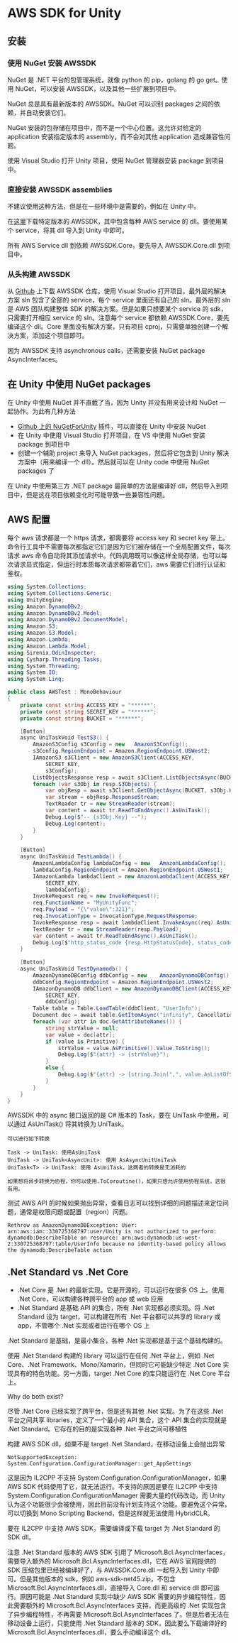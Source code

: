 # AWS SDK for Unity

## 安装

### 使用 NuGet 安装 AWSSDK

NuGet 是 .NET 平台的包管理系统，就像 python 的 pip，golang 的 go get。使用 NuGet，可以安装 AWSSDK，以及其他一些扩展到项目中。

NuGet 总是具有最新版本的 AWSSDK。NuGet 可以识别 packages 之间的依赖，并自动安装它们。

NuGet 安装的包存储在项目中，而不是一个中心位置。这允许对给定的 application 安装指定版本的 assembly，而不会对其他 application 造成兼容性问题。

使用 Visual Studio 打开 Unity 项目，使用 NuGet 管理器安装 package 到项目中。

### 直接安装 AWSSDK assemblies

不建议使用这种方法，但是在一些环境中是需要的，例如在 Unity 中。


在[这里](https://docs.aws.amazon.com/sdk-for-net/v3/developer-guide/net-dg-obtain-assemblies.html#download-zip-files)下载特定版本的 AWSSDK，其中包含每种 AWS service 的 dll。要使用某个 service，将其 dll 导入到 Unity 中即可。

所有 AWS Service dll 到依赖 AWSSDK.Core，要先导入 AWSSDK.Core.dll 到项目中。

### 从头构建 AWSSDK

从 [Github](https://github.com/aws/aws-sdk-net/tree/main) 上下载 AWSSDK 仓库。使用 Visual Studio 打开项目。最外层的解决方案 sln 包含了全部的 service，每个 service 里面还有自己的 sln。最外层的 sln 是 AWS 团队构建整体 SDK 的解决方案。但是如果只想要某个 service 的 sdk，只需要打开相应 service 的 sln。注意每个 service 都依赖 AWSSDK.Core，要先编译这个 dll。Core 里面没有解决方案，只有项目 cproj，只需要单独创建一个解决方案，添加这个项目即可。

因为 AWSSDK 支持 asynchronous calls，还需要安装 NuGet package AsyncInterfaces。

## 在 Unity 中使用 NuGet packages

在 Unity 中使用 NuGet 并不直截了当，因为 Unity 并没有用来设计和 NuGet 一起协作。为此有几种方法

- [Github 上的 NuGetForUnity](https://github.com/GlitchEnzo/NuGetForUnity) 插件，可以直接在 Unity 中安装 NuGet
- 在 Unity 中使用 Visual Studio 打开项目，在 VS 中使用 NuGet 安装 package 到项目中
- 创建一个辅助 project 来导入 NuGet packages，然后将它包含到 Unity 解决方案中（用来编译一个 dll）。然后就可以在 Unity code 中使用 NuGet packages 了

在 Unity 中使用第三方 .NET package 最简单的方法是编译好 dll，然后导入到项目中，但是这在项目依赖变化时可能导致一些兼容性问题。

## AWS 配置

每个 aws 请求都是一个 https 请求，都需要将 access key 和 secret key 带上。命令行工具中不需要每次都指定它们是因为它们被存储在一个全局配置文件，每次请求 aws 命令自动将其添加请求中。代码调用既可以像这样全局存储，也可以每次请求显式指定，但运行时本质每次请求都带着它们，aws 需要它们进行认证和鉴权。 

```C#
using System.Collections;
using System.Collections.Generic;
using UnityEngine;
using Amazon.DynamoDBv2;
using Amazon.DynamoDBv2.Model;
using Amazon.DynamoDBv2.DocumentModel;
using Amazon.S3;
using Amazon.S3.Model;
using Amazon.Lambda;
using Amazon.Lambda.Model;
using Sirenix.OdinInspector;
using Cysharp.Threading.Tasks;
using System.Threading;
using System.IO;
using System.Linq;

public class AWSTest : MonoBehaviour
{
	private const string ACCESS_KEY = "******";
	private const string SECRET_KEY = "******";
	private const string BUCKET = "******";

	[Button]
	async UniTaskVoid TestS3() {
		AmazonS3Config s3Config = new	AmazonS3Config();
		s3Config.RegionEndpoint = Amazon.RegionEndpoint.USWest2;
		IAmazonS3 s3Client = new AmazonS3Client(ACCESS_KEY,
			SECRET_KEY,
			s3Config);
		ListObjectsResponse resp = await s3Client.ListObjectsAsync(BUCKET, CancellationToken.None).AsUniTask();
		foreach (var s3Obj in resp.S3Objects) {
            var objResp = await s3Client.GetObjectAsync(BUCKET, s3Obj.Key).AsUniTask();
			var stream = objResp.ResponseStream;
			TextReader tr = new StreamReader(stream);
			var content = await tr.ReadToEndAsync().AsUniTask();
			Debug.Log($"-- {s3Obj.Key} --");
			Debug.Log(content);
		}
	}
	
	[Button]
	async UniTaskVoid TestLambda() {
		AmazonLambdaConfig lambdaConfig = new	AmazonLambdaConfig();
		lambdaConfig.RegionEndpoint = Amazon.RegionEndpoint.USWest1;
		IAmazonLambda lambdaClient = new AmazonLambdaClient(ACCESS_KEY,
			SECRET_KEY,
			lambdaConfig);
		InvokeRequest req = new InvokeRequest();
		req.FunctionName = "MyUnityFunc";
		req.Payload = "{\"value\":321}";
		req.InvocationType = InvocationType.RequestResponse;
		InvokeResponse resp = await lambdaClient.InvokeAsync(req).AsUniTask();
		TextReader tr = new StreamReader(resp.Payload);
		var content = await tr.ReadToEndAsync().AsUniTask();
		Debug.Log($"http_status_code {resp.HttpStatusCode}, status_code {resp.StatusCode}, payload {content}");
	}
	
	[Button]
	async UniTaskVoid TestDynamodb() {
		AmazonDynamoDBConfig ddbConfig = new	AmazonDynamoDBConfig();
		ddbConfig.RegionEndpoint = Amazon.RegionEndpoint.USWest2;
		IAmazonDynamoDB ddbClient = new AmazonDynamoDBClient(ACCESS_KEY,
			SECRET_KEY,
			ddbConfig);
		Table table = Table.LoadTable(ddbClient, "UserInfo");
		Document doc = await table.GetItemAsync("infinity", CancellationToken.None).AsUniTask();
		foreach (var attr in doc.GetAttributeNames()) {
			string strValue = null;
			var value = doc[attr];
			if (value is Primitive) {
				strValue = value.AsPrimitive().Value.ToString();
				Debug.Log($"{attr} -> {strValue}");
			}
			else {
				Debug.Log($"{attr} -> {string.Join(",", value.AsListOfString())}");
			}
		}
	}
}
```

AWSSDK 中的 async 接口返回的是 C# 版本的 Task，要在 UniTask 中使用，可以通过 AsUniTask() 将其转换为 UniTask。

```
可以进行如下转换

Task -> UniTask: 使用AsUniTask
UniTask -> UniTask<AsyncUnit>: 使用 AsAsyncUnitUniTask
UniTask<T> -> UniTask: 使用 AsUniTask，这两者的转换是无消耗的

如果想将异步转换为协程，你可以使用.ToCoroutine()，如果只想允许使用协程系统，这很有用。
```

测试 AWS API 的时候如果抛出异常，查看日志可以找到详细的问题描述来定位问题，通常是权限问题或配置（region）问题。

```
Rethrow as AmazonDynamoDBException: User: arn:aws:iam::330725368797:user/Unity is not authorized to perform: dynamodb:DescribeTable on resource: arn:aws:dynamodb:us-west-2:330725368797:table/UserInfo because no identity-based policy allows the dynamodb:DescribeTable action
```

## .Net Standard vs .Net Core

- .Net Core 是 .Net 的最新实现。它是开源的，可以运行在很多 OS 上。使用 .Net Core，可以构建各种跨平台的 app 或 web 应用
- .Net Standard 是基础 API 的集合，所有 .Net 实现都必须实现。将 .Net Standard 设为 target，可以构建在所有 .Net 平台都可以共享的 library 或 app，不管哪个 .Net 实现或者运行在哪个 OS 上

.Net Standard 是基础，是最小集合，各种 .Net 实现都是基于这个基础构建的。

使用 .Net Standard 构建的 library 可以运行在任何 .Net 平台上，例如 .Net Core、.Net Framework、Mono/Xamarin，但同时它可能缺少特定 .Net Core 实现具有的特色功能。另一方面，target .Net Core 的库只能运行在 .Net Core 平台上。

Why do both exist?

尽管 .Net Core 已经实现了跨平台，但是还有其他 .Net 实现。为了在这些 .Net 平台之间共享 libraries，定义了一个最小的 API 集合，这个 API 集合的实现就是 .Net Standard。它存在的目的是实现各种 .Net 平台之间可移植性

构建 AWS SDK dll，如果不是 target .Net Standard，在移动设备上会抛出异常 

```
NotSupportedException: System.Configuration.ConfigurationManager::get_AppSettings
```

这是因为 IL2CPP 不支持 System.Configuration.ConfigurationManager，如果 AWS SDK 代码使用了它，就无法运行。不支持的原因是要在 IL2CPP 中支持 System.Configuration.ConfigurationManager 需要大量的代码改动，而 Unity 认为这个功能很少会被使用，因此目前没有计划支持这个功能。要避免这个异常，可以切换到 Mono Scripting Backend，但是这样就无法使用 HybridCLR。

要在 IL2CPP 中支持 AWS SDK，需要编译或下载 target 为 .Net Standard 的 SDK dll。

注意 .Net Standard 版本的 AWS SDK 引用了 Microsoft.Bcl.AsyncInterfaces，需要导入额外的 Microsoft.Bcl.AsyncInterfaces.dll，它在 AWS 官网提供的 SDK 压缩包里已经被编译好了，与 AWSSDK.Core.dll 一起导入到 Unity 中即可。但是其他版本的 sdk，例如 aws-sdk-net45.zip，不包含 Microsoft.Bcl.AsyncInterfaces.dll，直接导入 Core.dll 和 service dll 即可运行。原因可能是 .Net Standard 实现中缺少 AWS SDK 需要的异步编程特性，因此需要额外的 Microsoft.Bcl.AsyncInterfaces 支持，而更高级的 .Net 实现包含了异步编程特性，不再需要 Microsoft.Bcl.AsyncInterfaces 了。但是后者无法在移动设备上运行，只能使用 .Net Standard 版本的 SDK，因此要么下载编译好的 Microsoft.Bcl.AsyncInterfaces.dll，要么手动编译这个 dll。
